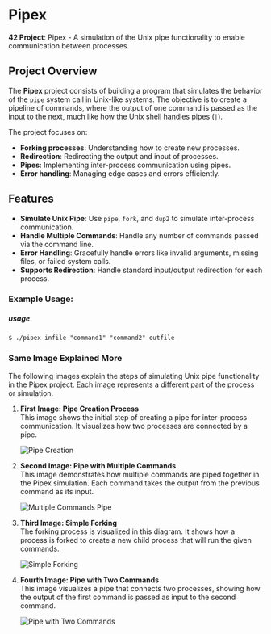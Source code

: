 # Pipex

**42 Project**: Pipex - A simulation of the Unix pipe functionality to enable communication between processes.

## Project Overview

The **Pipex** project consists of building a program that simulates the behavior of the `pipe` system call in Unix-like systems. The objective is to create a pipeline of commands, where the output of one command is passed as the input to the next, much like how the Unix shell handles pipes (`|`).

The project focuses on:
- **Forking processes**: Understanding how to create new processes.
- **Redirection**: Redirecting the output and input of processes.
- **Pipes**: Implementing inter-process communication using pipes.
- **Error handling**: Managing edge cases and errors efficiently.

## Features

- **Simulate Unix Pipe**: Use `pipe`, `fork`, and `dup2` to simulate inter-process communication.
- **Handle Multiple Commands**: Handle any number of commands passed via the command line.
- **Error Handling**: Gracefully handle errors like invalid arguments, missing files, or failed system calls.
- **Supports Redirection**: Handle standard input/output redirection for each process.

### Example Usage:

##### usage
    $ ./pipex infile "command1" "command2" outfile
### Same Image Explained More

The following images explain the steps of simulating Unix pipe functionality in the Pipex project. Each image represents a different part of the process or simulation.

1. **First Image: Pipe Creation Process**  
   This image shows the initial step of creating a pipe for inter-process communication. It visualizes how two processes are connected by a pipe.

   ![Pipe Creation](https://media.discordapp.net/attachments/1330877911925919774/1336285066049097771/dup.png?ex=67a33ff2&is=67a1ee72&hm=3cbd6f17a742bef4968d8a77d627dc75456b07f136c7b034ffc16f69fd89b980&=&format=webp&quality=lossless)

2. **Second Image: Pipe with Multiple Commands**  
   This image demonstrates how multiple commands are piped together in the Pipex simulation. Each command takes the output from the previous command as its input.

   ![Multiple Commands Pipe](https://media.discordapp.net/attachments/1330877911925919774/1336285066346762311/pipe3.png?ex=67a33ff2&is=67a1ee72&hm=57b1ed4f83f0a78315064506580e26705bc7b59ce53b56006de32eddf2c89ed1&=&format=webp&quality=lossless)

3. **Third Image: Simple Forking**  
   The forking process is visualized in this diagram. It shows how a process is forked to create a new child process that will run the given commands.

   ![Simple Forking](https://media.discordapp.net/attachments/1330877911925919774/1336285066866724934/simple_fork.png?ex=67a33ff2&is=67a1ee72&hm=1a3ecd9a9bd93222aa9889c914698bd6b62e4eddebb3d6c483a942ff3862408e&=&format=webp&quality=lossless&width=866&height=565)

4. **Fourth Image: Pipe with Two Commands**  
   This image visualizes a pipe that connects two processes, showing how the output of the first command is passed as input to the second command.

   ![Pipe with Two Commands](https://media.discordapp.net/attachments/1330877911925919774/1336285066611134548/pipe_with_two-2.png?ex=67a33ff2&is=67a1ee72&hm=3cfe3e4187f2c31f5479255d3a35a9aeb747a8a5f727355e3958908f01c23940&=&format=webp&quality=lossless)

